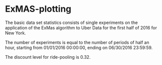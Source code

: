 # ExMAS-plotting
The basic data set statistics consists of single experiments on the application of the ExMas algorithm to Uber Data for the first half of 2016 for New York. 

The number of experiments is equal to the number of periods of half an hour, starting from 01/01/2016 00:00:00, ending on 06/30/2016 23:59:59.

The discount level for ride-pooling is 0.32. 
